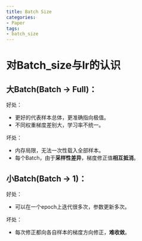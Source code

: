 ```yaml
---
title: Batch Size
categories:
- Paper
tags:
- batch_size
---
```


# 对Batch_size与lr的认识

## 大Batch(Batch -> Full)：

好处：

- 更好的代表样本总体，更准确指向极值。
- 不同权重梯度差别大，学习率不统一。

坏处：

- 内存局限，无法一次性载入全部样本。
- 每个Batch，由于**采样性差异**，梯度修正值**相互抵消**。

## 小Batch(Batch -> 1)：

好处：

- 可以在一个epoch上迭代很多次，参数更新多次。

坏处：

- 每次修正都向各自样本的梯度方向修正，**难收敛**。